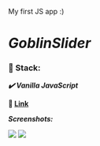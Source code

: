My first JS app :)

# ***GoblinSlider***

### :scroll: Stack:

   ***:heavy_check_mark: Vanilla JavaScript***

**:link:  [Link](https://expressjs-roboshop.herokuapp.com/)**

***Screenshots:***

![](https://lh3.googleusercontent.com/0fsNSc7jjK4kJjSj_GyN8LUr4UpVcA4zNaqtiTo-amM6itj2Wv_toDD2OmjvDfqPhozO3NiV6RHdxykT30QzVigM6kmR6axF0ywvgf2xJ-e-w9v6bYL68pSvTP6DWMg1SxOtxGDYqjkfLTD9Rcyx7DX5tHraxlZ39hp6GbIhl9AknL7H7YESA5dyqyheWyb477ewYJJ2wJ6oJJE-ndC5R5fTRr9H0uiu_tzrHNmcs0YW9Rp0Ufz7_cVWb27EpcZOBErp4CRbGACUKLjaLTuG4kZMyzzVwQImdRoufjfLL_76POYv2CQN_JN5oV67kKSUCNgTFhdfrMPLIh47oBrbtjuEWAh7IGht7kR6M1p2FiKSbChFAJmiqBFUx8VzEP86B0OfieXcUt5BIEPsr8UKpoM9YLT9qq8iO8RSCgqbRza67EPlrL6IiBfQwbtXrsY7_by3uspb4K70G1743_6nIJut423scpYvwEb5SaDO5KLiGVwScWRKyG0S3FaSGdahYxLTQ7-LSqpbIJOTcoh-GcYr7MNJy-dTY3MBneRwQ_mTS84lso7gF4vT-qNXQqgQ0m40B-kKJvEL16p2g2SgcYO12uGA-6vat6Nw9gqyRAORSzs7wNP0VPgfFGdbjgm0kpAeAcsF0JU6xSgsoE_l2CoKVLxgmM0TK8d3wTKb8pdT8mYchnDEbC4pfB7rQvzAjakQlpbxziqwz6g2KkqBVfxI5XCv9yCcRc8Mq31-sQaxFwtP=w1228-h537-no)
![](https://lh3.googleusercontent.com/GoFYJCDLTVfVFM6DYiHv2VfYgdQpbiFXZv506zbR4pcT3bPEwcSHk3FCpeRYYGixTmBgZlOBO_xMa3Yi3OeyhBDpuz1WS4g1RzmXnSbQiC5MTHOx4DVo5PSX2jGHNCH3OyHnRlGlA20XD86J3fCD9qjhlaCWqqqVpb40AOioWn0oCnvjb75f6CurwVMI4N6roq2yNNOlsNzhEsrqK5j1jq8X8okFsAjS68SMcpT2D2JZX8N6HjQ2_ihXPhfTAa8NuE86RFy31ANmU1DhS5iGrwc4AQhAI0zJjZt9hjfENUSuc8WR1hz_d81jsus3w-dYzWbz1p2ZAnAL11DQpV4JibqI57I3gw91VXIGWVXgdpJzBNQhJA_zDTfuG07_uM-8IBC9yUUKgengW6IMrviXcT7ppk8Uzb1UN2oaWc7CshJ02xF-NwFXnOF8T1PQSNAMdc0WYcRmpPhuhbR3vvg8e8Sl3pWigTkyOR2um8sl2_GjS36uF2tKuO6FiZsFwVXvWwreptqTqiO0xv7JqBgdLnmp5xCdHdHp-BGHQGeMEnY1N_xkiKppunvk2C4L9GHvF5s_cztpfjPVKFZ_QmzeObhd4xMkg7OqrKMaxz5z0u1XtAENu5IjHvGtkUw2rtZWv8Libl2agRG8TwFUJ6JUhMpnNXKbhvSJ2-U7ppRgd9j-w0WPYnyw0H2dDVBU5QnsR9xLLnIjvUwkIItmUEh5h0vXauh_CiBPTZRxATfdvoFWpDgF=w1102-h625-no)
